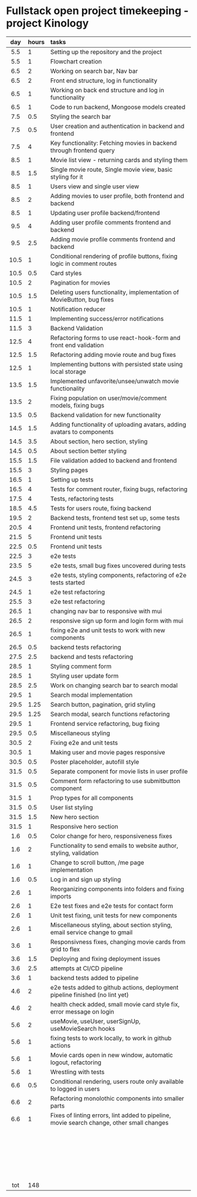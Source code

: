 # Fullstack open project timekeeping - project Kinology

| day  | hours | tasks                                                                                     |
| :--: | :---- | :---------------------------------------------------------------------------------------- |
| 5.5  | 1     | Setting up the repository and the project                                                 |
| 5.5  | 1     | Flowchart creation                                                                        |
| 6.5  | 2     | Working on search bar, Nav bar                                                            |
| 6.5  | 2     | Front end structure, log in functionality                                                 |
| 6.5  | 1     | Working on back end structure and log in functionality                                    |
| 6.5  | 1     | Code to run backend, Mongoose models created                                              |
| 7.5  | 0.5   | Styling the search bar                                                                    |
| 7.5  | 0.5   | User creation and authentication in backend and frontend                                  |
| 7.5  | 4     | Key functionality: Fetching movies in backend through frontend query                      |
| 8.5  | 1     | Movie list view - returning cards and styling them                                        |
| 8.5  | 1.5   | Single movie route, Single movie view, basic styling for it                               |
| 8.5  | 1     | Users view and single user view                                                           |
| 8.5  | 2     | Adding movies to user profile, both frontend and backend                                  |
| 8.5  | 1     | Updating user profile backend/frontend                                                    |
| 9.5  | 4     | Adding user profile comments frontend and backend                                         |
| 9.5  | 2.5   | Adding movie profile comments frontend and backend                                        |
| 10.5 | 1     | Conditional rendering of profile buttons, fixing logic in comment routes                  |
| 10.5 | 0.5   | Card styles                                                                               |
| 10.5 | 2     | Pagination for movies                                                                     |
| 10.5 | 1.5   | Deleting users functionality, implementation of MovieButton, bug fixes                    |
| 10.5 | 1     | Notification reducer                                                                      |
| 11.5 | 1     | Implementing success/error notifications                                                  |
| 11.5 | 3     | Backend Validation                                                                        |
| 12.5 | 4     | Refactoring forms to use react-hook-form and front end validation                         |
| 12.5 | 1.5   | Refactoring adding movie route and bug fixes                                              |
| 12.5 | 1     | Implementing buttons with persisted state using local storage                             |
| 13.5 | 1.5   | Implemented unfavorite/unsee/unwatch movie functionality                                  |
| 13.5 | 2     | Fixing population on user/movie/comment models, fixing bugs                               |
| 13.5 | 0.5   | Backend validation for new functionality                                                  |
| 14.5 | 1.5   | Adding functionality of uploading avatars, adding avatars to components                   |
| 14.5 | 3.5   | About section, hero section, styling                                                      |
| 14.5 | 0.5   | About section better styling                                                              |
| 15.5 | 1.5   | File validation added to backend and frontend                                             |
| 15.5 | 3     | Styling pages                                                                             |
| 16.5 | 1     | Setting up tests                                                                          |
| 16.5 | 4     | Tests for comment router, fixing bugs, refactoring                                        |
| 17.5 | 4     | Tests, refactoring tests                                                                  |
| 18.5 | 4.5   | Tests for users route, fixing backend                                                     |
| 19.5 | 2     | Backend tests, frontend test set up, some tests                                           |
| 20.5 | 4     | Frontend unit tests, frontend refactoring                                                 |
| 21.5 | 5     | Frontend unit tests                                                                       |
| 22.5 | 0.5   | Frontend unit tests                                                                       |
| 22.5 | 3     | e2e tests                                                                                 |
| 23.5 | 5     | e2e tests, small bug fixes uncovered during tests                                         |
| 24.5 | 3     | e2e tests, styling components, refactoring of e2e tests started                           |
| 24.5 | 1     | e2e test refactoring                                                                      |
| 25.5 | 3     | e2e test refactoring                                                                      |
| 26.5 | 1     | changing nav bar to responsive with mui                                                   |
| 26.5 | 2     | responsive sign up form and login form with mui                                           |
| 26.5 | 1     | fixing e2e and unit tests to work with new components                                     |
| 26.5 | 0.5   | backend tests refactoring                                                                 |
| 27.5 | 2.5   | backend and tests refactoring                                                             |
| 28.5 | 1     | Styling comment form                                                                      |
| 28.5 | 1     | Styling user update form                                                                  |
| 28.5 | 2.5   | Work on changing search bar to search modal                                               |
| 29.5 | 1     | Search modal implementation                                                               |
| 29.5 | 1.25  | Search button, pagination, grid styling                                                   |
| 29.5 | 1.25  | Search modal, search functions refactoring                                                |
| 29.5 | 1     | Frontend service refactoring, bug fixing                                                  |
| 29.5 | 0.5   | Miscellaneous styling                                                                     |
| 30.5 | 2     | Fixing e2e and unit tests                                                                 |
| 30.5 | 1     | Making user and movie pages responsive                                                    |
| 30.5 | 0.5   | Poster placeholder, autofill style                                                        |
| 31.5 | 0.5   | Separate component for movie lists in user profile                                        |
| 31.5 | 0.5   | Comment form refactoring to use submitbutton component                                    |
| 31.5 | 1     | Prop types for all components                                                             |
| 31.5 | 0.5   | User list styling                                                                         |
| 31.5 | 1.5   | New hero section                                                                          |
| 31.5 | 1     | Responsive hero section                                                                   |
| 1.6  | 0.5   | Color change for hero, responsiveness fixes                                               |
| 1.6  | 2     | Functionality to send emails to website author, styling, validation                       |
| 1.6  | 1     | Change to scroll button, /me page implementation                                          |
| 1.6  | 0.5   | Log in and sign up styling                                                                |
| 2.6  | 1     | Reorganizing components into folders and fixing imports                                   |
| 2.6  | 1     | E2e test fixes and e2e tests for contact form                                             |
| 2.6  | 1     | Unit test fixing, unit tests for new components                                           |
| 2.6  | 1     | Miscellaneous styling, about section styling, email service change to gmail               |
| 3.6  | 1     | Responsivness fixes, changing movie cards from grid to flex                               |
| 3.6  | 1.5   | Deploying and fixing deployment issues                                                    |
| 3.6  | 2.5   | attempts at CI/CD pipeline                                                                |
| 3.6  | 1     | backend tests added to pipeline                                                           |
| 4.6  | 2     | e2e tests added to github actions, deployment pipeline finished (no lint yet)             |
| 4.6  | 2     | health check added, small movie card style fix, error message on login                    |
| 5.6  | 2     | useMovie, useUser, userSignUp, useMovieSearch hooks                                       |
| 5.6  | 1     | fixing tests to work locally, to work in github actions                                   |
| 5.6  | 1     | Movie cards open in new window, automatic logout, refactoring                             |
| 5.6  | 1     | Wrestling with tests                                                                      |
| 6.6  | 0.5   | Conditional rendering, users route only available to logged in users                      |
| 6.6  | 2     | Refactoring monolothic components into smaller parts                                      |
| 6.6  | 1     | Fixes of linting errors, lint added to pipeline, movie search change, other small changes |
|      |       |                                                                                           |
|      |       |                                                                                           |
|      |       |                                                                                           |
|      |       |                                                                                           |
|      |       |                                                                                           |
|      |       |                                                                                           |
|      |       |                                                                                           |
|      |       |                                                                                           |
|      |       |                                                                                           |
|      |       |                                                                                           |
|      |       |                                                                                           |
|      |       |                                                                                           |
|      |       |                                                                                           |
|      |       |                                                                                           |
|      |       |                                                                                           |
|      |       |                                                                                           |
|      |       |                                                                                           |
|      |       |                                                                                           |
|      |       |                                                                                           |
|      |       |                                                                                           |
|      |       |                                                                                           |
|      |       |                                                                                           |
|      |       |                                                                                           |
|      |       |                                                                                           |
| tot  | 148   |                                                                                           |
